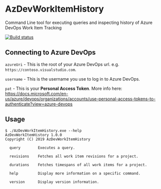 # AzDevWorkItemHistory
Command Line tool for executing queries and inspecting history of Azure DevOps Work Item Tracking

[![Build status](https://ci.appveyor.com/api/projects/status/8tkfs728t9s49rkv?svg=true)](https://ci.appveyor.com/project/jonfuller/azdevworkitemhistory)

## Connecting to Azure DevOps

`azureUri` - This is the root of your Azure DevOps url. e.g. `https://contoso.visualstudio.com`.

`username` - This is the username you use to log in to Azure DevOps.

`pat` - This is your **Personal Access Token**. More info here: https://docs.microsoft.com/en-us/azure/devops/organizations/accounts/use-personal-access-tokens-to-authenticate?view=azure-devops


## Usage

```
$ ./AzDevWorkItemHistory.exe --help                                                                                                                                          AzDevWorkItemHistory 1.0.0                                                                                                                                                   Copyright (C) 2019 AzDevWorkItemHistory

  query        Executes a query.

  revisions    Fetches all work item revisions for a project.

  durations    Fetches timespans of all work items for a project.

  help         Display more information on a specific command.

  version      Display version information.
```

